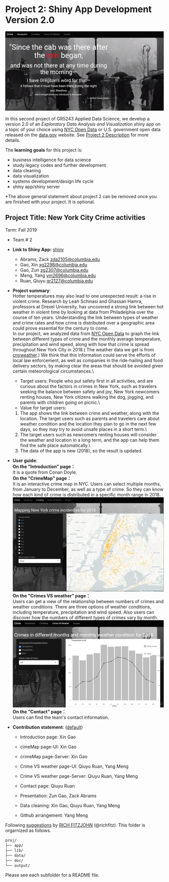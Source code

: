 # Project 2: Shiny App Development Version 2.0



![screenshot](doc/figs/screenshot3.png)

In this second project of GR5243 Applied Data Science, we develop a version 2.0 of an *Exploratory Data Analysis and Visualization* shiny app on a topic of your choice using [NYC Open Data](https://opendata.cityofnewyork.us/) or U.S. government open data released on the [data.gov](https://data.gov/) website. See [Project 2 Description](doc/project2_desc.md) for more details.  

The **learning goals** for this project is:

- business intelligence for data science
- study legacy codes and further development
- data cleaning
- data visualization
- systems development/design life cycle
- shiny app/shiny server

*The above general statement about project 2 can be removed once you are finished with your project. It is optional.

## Project Title: New York City Crime activities
Term: Fall 2019

+ Team # 2

+ **Link to Shiny App:** [shiny](https://xg2298.shinyapps.io/proj2/)
	+ Abrams, Zack zda2105@columbia.edu
	+ Gao, Xin xg2298@columbia.edu
	+ Gao, Zun zg2307@columbia.edu
	+ Meng, Yang ym2696@columbia.edu
	+ Ruan, Qiuyu qr2127@columbia.edu

+ **Project summary**:\
Hotter temperatures may also lead to one unexpected result: a rise in violent crime. Research by Leah Schinasi and Ghassan Hamra, professors at Drexel University, has uncovered a strong link between hot weather in violent time by looking at data from Philadelphia over the course of ten years. Understanding the link between types of weather and crime rates and how crime is distributed over a geographic area could prove essential for the century to come.\
In our project, we analyzed data from  [NYC Open Data](https://data.cityofnewyork.us/Public-Safety/NYPD-Complaint-Data-Historic/qgea-i56i) to graph the link between different types of crime and the monthly average temperature, precipitation and wind speed, along with how that crime is spread throughout New York City in 2018.( The weather data we get is from [cnyweather](http://www.cnyweather.com/wxrainsummary.php).) We think that this information could serve the efforts of local law enforcement, as well as companies in the ride-hailing and food delivery sectors, by making clear the areas that should be avoided given certain meteorological circumstances.\ 
	+ Target users: People who put safety first in all activities, and are curious about the factors in crimes in New York, such as travelers seeking the balance between safety and joy, New York newcomers renting houses, New York citizens walking the dog, jogging, and parents with children going on picnic.\
	+ Value for target users:
	1. The app shows the link between crime and weather, along with the location. The target users such as parents and travelers care about weather condition and the location they plan to go in the next few days, so they may try to avoid unsafe places in a short term.\
	2. The target users such as newcomers renting houses will consider the weather and location in a long term, and the app can help them find the safe place automatically.\
	3. The data of the app is new (2018), so the result is updated.

+ **User guide**:\
**On the "Introduction" page：**\
It is a quote from Conan Doyle.\
**On the "CrimeMap" page：**\
It is an interactive crime map in NYC. Users can select multiple months, from January to December, as well as a type of crime. So they can know how each kind of crime is distributed in a specific month range in 2018.\
![screenshot](doc/figs/screenshot1.png)\
**On the "Crimes VS weather" page：**\
Users can get a view of the relationship between numbers of crimes and weather conditions. There are three options of weather conditions, including temperature, precipitation and wind speed. Also users can discover how the numbers of different types of crimes vary by month.\
![screenshot](doc/figs/screenshot2.png)\
**On the "Contact" page：**\
Users can find the team's contact information.

+ **Contribution statement**: ([default](doc/a_note_on_contributions.md))

	+ Introduction page: Xin Gao

	+ cimeMap page-UI: Xin Gao

	+ crimeMap page-Server: Xin Gao

	+ Crime VS weather page-UI: Qiuyu Ruan, Yang Meng

	+ Crime VS weather page-Server: Qiuyu Ruan, Yang Meng

	+ Contact page: Qiuyu Ruan

	+ Presentation: Zun Gao, Zack Abrams

	+ Data cleaning: Xin Gao, Qiuyu Ruan, Yang Meng

	+ Github arrangement: Yang Meng

Following [suggestions](http://nicercode.github.io/blog/2013-04-05-projects/) by [RICH FITZJOHN](http://nicercode.github.io/about/#Team) (@richfitz). This folder is orgarnized as follows.

```
proj/
├── app/
├── lib/
├── data/
├── doc/
└── output/
```

Please see each subfolder for a README file.


